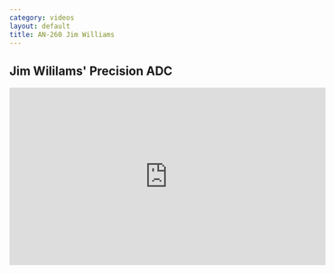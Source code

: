 ```yaml
---
category: videos
layout: default
title: AN-260 Jim Williams
---
```


## Jim Wililams' Precision ADC

<iframe width="560" height="315" src="https://www.youtube.com/embed/ogsJE-QwXBw?si=WIAX3GWsYfgfOt3V" title="YouTube video player" frameborder="0" allow="accelerometer; autoplay; clipboard-write; encrypted-media; gyroscope; picture-in-picture; web-share" referrerpolicy="strict-origin-when-cross-origin" allowfullscreen></iframe>